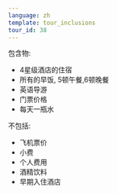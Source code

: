 ```yaml
---
language: zh
template: tour_inclusions
tour_id: 38
---
```

包含物:

* 4星级酒店的住宿
* 所有的早饭, 5顿午餐,6顿晚餐
* 英语导游
* 门票价格
* 每天一瓶水


不包括:

* 飞机票价
* 小费
* 个人费用
* 酒精饮料
* 早期入住酒店




